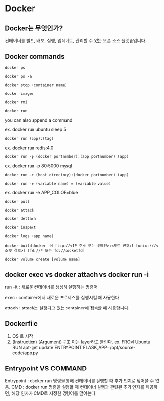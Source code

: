 # Docker
## Docker는 무엇인가?
컨테이너를 빌드, 배포, 실행, 업데이트, 관리할 수 있는 오픈 소스 플랫폼입니다.

## Docker commands
`docker ps`

`docker ps -a`

`docker stop (container name) `

`docker images`

`docker rmi`

`docker run`

you can also append a command

ex. docker run ubuntu sleep 5


`docker run (app):(tag)`

ex. docker run redis:4.0

`docker run -p (docker portnumber):(app portnumber) (app)`

ex. docker run -p 80:5000 mysql

`docker run -v (host directory):(docker portnumber) (app)`

`docker run -e (variable name) = (variable value)`

ex. docker run -e APP_COLOR=blue

`docker pull`

`docker attach`

`docker dettach`

`docker inspect`

`docker logs (app name)`

`docker build`
`docker -H [tcp://<IP 주소 또는 도메인>:<포트 번호>] [unix:///<소켓 경로>] [fd://* 또는 fd://socketfd]`

`docker volume create [volume name]`

## docker exec vs docker attach vs docker run -i

run -it : 새로운 컨테이너를 생성해 실행하는 명령어

exec : container에서 새로운 프로세스를 실행시킬 때 사용한다

attach : attach는 실행되고 있는 container에 접속할 때 사용합니다.

## Dockerfile
1. OS 로 시작
2. (Instruction) (Argument) 구조 이는 layer라고 불린다.
ex. FROM Ubuntu
	RUN apt-get update
	ENTRYPOINT FLASK_APP=/opt/source-code/app.py

## Entrypoint VS COMMAND
Entrypoint : docker run 명령을 통해 컨테이너를 실행할 때 추가 인자로 덮어쓸 수 없음.
CMD : docker run 명령을 실행할 때 컨테이너 실행과 관련된 추가 인자를 제공하면, 해당 인자가 CMD로 지정한 명령어를 덮어쓴다

